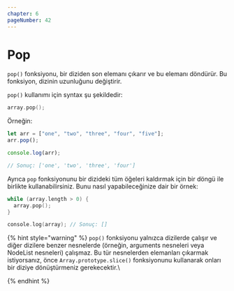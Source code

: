 ```yaml
---
chapter: 6
pageNumber: 42 
---
```


# Pop

`pop()` fonksiyonu, bir diziden son elemanı çıkarır ve bu elemanı döndürür. Bu fonksiyon, dizinin uzunluğunu değiştirir.

`pop()` kullanımı için syntax şu şekildedir:

```c
array.pop();
```

Örneğin:

```javascript
let arr = ["one", "two", "three", "four", "five"];
arr.pop();

console.log(arr);

// Sonuç: ['one', 'two', 'three', 'four']
```

Ayrıca `pop` fonksiyonunu bir dizideki tüm öğeleri kaldırmak için bir döngü ile birlikte kullanabilirsiniz. Bunu nasıl yapabileceğinize dair bir örnek:

```c
while (array.length > 0) {
  array.pop();
}

console.log(array); // Sonuç: []
```

{% hint style="warning" %}
`pop()` fonksiyonu yalnızca dizilerde çalışır ve diğer dizilere benzer nesnelerde (örneğin, arguments nesneleri veya NodeList nesneleri) çalışmaz. Bu tür nesnelerden elemanları çıkarmak istiyorsanız, önce `Array.prototype.slice()` fonksiyonunu kullanarak onları bir diziye dönüştürmeniz gerekecektir.\

{% endhint %}

